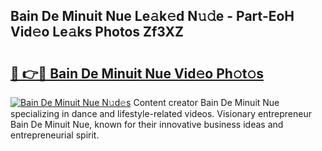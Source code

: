 ## Bain De Minuit Nue Le𝚊k𝚎d N𝚞𝚍e - Part-EoH Vid𝚎o Le𝚊ks Photos Zf3XZ

# <h2><a href="http://fb6eix.evod.top/?m=Bain+De+Minuit+Nue">🔗 👉🔴 Bain De Minuit Nue Vid𝚎o Ph𝚘t𝚘s</a></h2>

[![Bain De Minuit Nue N𝚞d𝚎s](https://i.imgur.com/8V9OHl7.gif)](http://fb6eix.evod.top/?m=Bain+De+Minuit+Nue)
Content creator Bain De Minuit Nue specializing in dance and lifestyle-related videos. Visionary entrepreneur Bain De Minuit Nue, known for their innovative business ideas and entrepreneurial spirit. 
